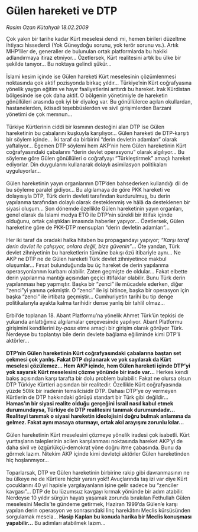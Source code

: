 # Gülen hareketi ve DTP

*Rasim Ozan Kütahyalı 18.02.2009*

<div class="taraf_structure_2col_1zq">
<div class="margen_n">



 <p>Çok yakın bir tarihe kadar Kürt meselesi dendi mi, hemen birileri düzeltme ihtiyacı hissederdi (Yok Güneydoğu sorunu, yok terör sorunu vs.). Artık MHP’liler de, generaller de bulunulan ortak platformlarda bu hakiki adlandırmaya itiraz etmiyor... Özetlersek, Kürt realitesini artık bu ülke bir şekilde tanıyor... Bu noktaya gelindi şükür... <br/><br/>İslami kesim içinde ise Gülen hareketi Kürt meselesinin çözümlenmesi noktasında çok aktif pozisyonda birkaç yıldır... Türkiye’nin Kürt coğrafyasına yönelik yaygın eğitim ve hayır faaliyetlerini arttırdı bu hareket. Irak Kürdistan bölgesinde ise çok daha aktif. O bölgenin yönetimiyle de hareketin gönüllüleri arasında çok iyi bir diyalog var. Bu gönüllülerce açılan okullardan, hastanelerden, iktisadi teşebbüslerden ve sivil girişimlerden Barzani yönetimi de çok memnun... <br/><br/>Türkiye Kürtlerinin ciddi bir kısmının desteğini alan DTP ise Gülen hareketinin bu çabalarını kuşkuyla karşılıyor... Gülen hareketi de DTP-karşıtı bir söylem içinde... İki taraf da birbirini “derin devletin adamları” olarak yaftalıyor... Egemen DTP söylemi hem AKP’nin hem Gülen hareketinin Kürt coğrafyasındaki çabalarını “derin devlet operasyonu” olarak algılıyor... Bu söyleme göre Gülen gönüllüleri o coğrafyayı “Türkleştirmek” amaçlı hareket ediyorlar. Din duygularını kullanarak dolaylı asimilasyon politikaları uyguluyorlar... <br/><br/>Gülen hareketinin yayın organlarının DTP’den bahsederken kullandığı dil de bu söyleme paralel gidiyor... Bu algılamaya de göre PKK hareketi ve dolayısıyla DTP, Türk derin devleti tarafından kurdurulmuş, bu derin yapılanma tarafından dolaylı olarak desteklenmiş ve hâlâ da desteklenen bir siyasi oluşum... Son dönemde özellikle Gülen hareketinin yayın organları, genel olarak da İslami medya ETÖ ile DTP’nin sürekli bir ittifak içinde olduğunu, ortak çalıştıkları imasında haberler yapıyor... Özetlersek, Gülen hareketine göre de PKK-DTP mensupları “derin devletin adamları”... <br/><br/>Her iki taraf da oradaki halka hitaben bu propagandayı yapıyor; <i>“Karşı taraf derin devlet ile çalışıyor, onlara değil, bize güvenin”</i>... Öte yandan, Türk devlet zihniyetinin bu hareketlerin tümüne bakışı özü itibariyle aynı... Ne AKP ne DTP ne de Gülen hareketi Türk devlet zihniyetince makbul oluşumlar... Fırsat bulunduğunda bu üç hareket de derin yapılanma operasyonlarının kurbanı olabilir. Zaten geçmişte de oldular... Fakat elbette derin yapılanma mantığı açısından geçici ittifaklar olabilir. Bunu Türk derin yapılanması hep yapmıştır. Başka bir “zenci” ile mücadele ederken, diğer “zenci”yi yanına çekmiştir. O “zenci” ile işi bitince, başka bir operasyon için başka “zenci” ile irtibata geçmiştir... Cumhuriyetin tarihi bu tip denge politikalarıyla ayakta kalma tarihidir dense yanlış bir tahlil olmaz... <br/><br/>Erbil’de toplanan 18. Abant Platformu’na yönelik Ahmet Türk’ün tepkisi de yukarıda anlattığımız algılamalar çerçevesinde yapılıyor. Abant Platformu girişimini kendilerini <i>by-pass</i> etme amaçlı bir girişim olarak görüyor Türk. Nerdeyse bu toplantıyı bile derin devlete bağlama eğiliminde kimi DTP’li aktörler...<b> <br/><br/>DTP’nin Gülen hareketinin Kürt coğrafyasındaki çabalarına baştan set çekmesi çok yanlış. Fakat DTP dışlanarak ve yok sayılarak da Kürt meselesi çözülemez... Hem AKP içinde, hem Gülen hareketi içinde DTP’yi yok sayarak Kürt meselesini çözme yönünde bir irade var...</b> Herkes kendi bakış açısından karşı tarafta bir dolu problem bulabilir. Fakat ne olursa olsun DTP Türkiye Kürtleri açısından bir realitedir. Özellikle Kürt coğrafyasında yüzde 50lik bir iradenin temsilcisidir DTP. Dahası DTP’ye oy vermeyen Kürtlerin de DTP hakkındaki görüşü standart bir Türk gibi değildir... <b>Hamas’ın bir siyasi realite olduğu gerçeğini İsrail nasıl kabul etmek durumundaysa, Türkiye de DTP realitesini tanımak durumundadır... Realiteyi tanımak o siyasi hareketin ideolojisini doğru bulmak anlamına da gelmez. Fakat aynı masaya oturmayı, ortak akıl arayışını zorunlu kılar... </b><br/><br/>Gülen hareketinin Kürt meselesini çözmeye yönelik iradesi çok isabetli. Kürt yurttaşların taleplerinin acilen karşılanması noktasında hareket AKP’yi de daha sivil ve özgürlükçü-demokrat yöne doğru itme çabasında. Bunu da görmek lazım. Nitekim AKP içinde kimi devletçi aktörler Gülen hareketinden hiç hoşlanmıyor... <br/><br/>Toparlarsak, DTP ve Gülen hareketinin birbirine rakip gibi davranmasının ne bu ülkeye ne de Kürtlere hiçbir yararı yok!! Avuçlarında taş izi var diye Kürt çocuklarını 40 yıl hapisle yargılayanların işine gelir sadece bu “zenciler kavgası”... DTP de bu lüzumsuz kavgayı kırmak yönünde bir adım atabilir. Nerdeyse 10 yıldır sürgün hayatı yaşamak zorunda bırakılan Fethullah Gülen meselesini Meclis’te gündeme getirmek, Haziran 1999’da Gülen’e karşı yapılan derin operasyon ve sonrasındaki linç harekâtını Meclis kürsüsünden sorgulamak mesela...<b> Hasip Kaplan bu konuda harika bir Meclis konuşması yapabilir...</b> Bu adımları atabilmek lazım...</p>
<br/>
<br/>
<br/>



<br/>


<div id="taraf_not">
</div>

</div>


</div>
